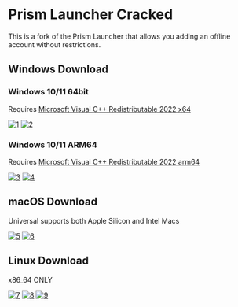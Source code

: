 # Prism Launcher Cracked

This is a fork of the Prism Launcher that allows you adding an offline account without restrictions.

## Windows Download

### Windows 10/11 64bit

Requires [Microsoft Visual C++ Redistributable 2022 x64](https://aka.ms/vs/17/release/vc_redist.x64.exe)

[![1]](https://github.com/NamelessSMP/PrismLauncher/releases/download/9.1/PrismLauncher-Windows-MSVC-Setup-9.1.exe) [![2]](https://github.com/NamelessSMP/PrismLauncher/releases/download/9.1/PrismLauncher-Windows-MinGW-w64-Portable-9.1.zip)

### Windows 10/11 ARM64

Requires [Microsoft Visual C++ Redistributable 2022 arm64](https://aka.ms/vs/17/release/vc_redist.arm64.exe)

[![3]](https://github.com/NamelessSMP/PrismLauncher/releases/download/9.1/PrismLauncher-Windows-MSVC-arm64-Setup-9.1.exe) [![4]](https://github.com/NamelessSMP/PrismLauncher/releases/download/9.1/PrismLauncher-Windows-MinGW-w64-arm64-Portable-9.1.zip)

## macOS Download

Universal supports both Apple Silicon and Intel Macs

[![5]](https://github.com/NamelessSMP/PrismLauncher/releases/download/9.1/PrismLauncher-macOS-9.1.zip) [![6]](https://github.com/NamelessSMP/PrismLauncher/releases/download/9.1/PrismLauncher-macOS-Legacy-9.1.zip)

## Linux Download

x86_64 ONLY

[![7]](https://github.com/NamelessSMP/PrismLauncher/releases/download/9.1/PrismLauncher-Linux-x86_64.AppImage) [![8]](https://github.com/NamelessSMP/PrismLauncher/releases/download/9.1/PrismLauncher-Linux-Qt6-Portable-9.1.tar.gz) [![9]](https://github.com/NamelessSMP/PrismLauncher/releases/download/9.1/PrismLauncher-Linux-Qt5-Portable-9.1.tar.gz)

[1]: https://img.shields.io/badge/Installer_(.exe)-EF2D5E?style=for-the-badge&logoColor=white&logo=DocuSign
[2]: https://img.shields.io/badge/Portable_(.zip)-EF2D5E?style=for-the-badge&logoColor=white&logo=DocuSign
[3]: https://img.shields.io/badge/Installer_(ARM64)_(.exe)-EF2D5E?style=for-the-badge&logoColor=white&logo=DocuSign
[4]: https://img.shields.io/badge/Portable_(ARM64)_(.zip)-EF2D5E?style=for-the-badge&logoColor=white&logo=DocuSign
[5]: https://img.shields.io/badge/Download_(Universal)-EF2D5E?style=for-the-badge&logoColor=white&logo=DocuSign
[6]: https://img.shields.io/badge/Download_Legacy_(from_High_Sierra_to_Catalina)-EF2D5E?style=for-the-badge&logoColor=white&logo=DocuSign
[7]: https://img.shields.io/badge/Download_(AppImage)-EF2D5E?style=for-the-badge&logoColor=white&logo=DocuSign
[8]: https://img.shields.io/badge/Download_Portable_(tar.gz)-EF2D5E?style=for-the-badge&logoColor=white&logo=DocuSign
[9]: https://img.shields.io/badge/Download_Portable_(Qt_5,_tar.gz)-EF2D5E?style=for-the-badge&logoColor=white&logo=DocuSign
